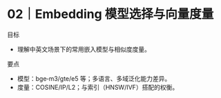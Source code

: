 # 02｜Embedding 模型选择与向量度量

目标
- 理解中英文场景下的常用嵌入模型与相似度度量。

要点
- 模型：bge‑m3/gte/e5 等；多语言、多域泛化能力差异。
- 度量：COSINE/IP/L2；与索引（HNSW/IVF）搭配的权衡。

